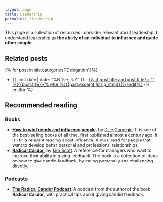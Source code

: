 ```yaml
---
layout: page
title: Leadership
permalink: /leadership
---
```


This page is a collection of resources I consider relevant about leadership. I understand leadership as **the ability of an individual to influence and guide other people**.

## Related posts

{% for post in site.categories['Delegation'] %}
- {{ post.date | date: "%B %e, %Y" }} - <a href="{{ site.baseurl }}{{ post.url }}">{% if post.title and post.title != "" %}{{post.title}}{% else %}{{post.excerpt |strip_html}}{%endif%}</a>
{% endfor %}

## Recommended reading

### Books

- **[How to win friends and influence people](https://amzn.to/3PsbnOP)**, by [Dale Carnegie](https://en.wikipedia.org/wiki/Dale_Carnegie). It is one of the best-selling books of all time, first published almost a century ago. It is still a relevant reading about influence. A must read for people that want to develop better personal and professional relationships.
- **[Radical Candor](https://amzn.to/3v7hfok)**, by [Kim Scott](https://kimmalonescott.com/). A reference for managers who want to improve their ability in giving feedback. The book is a collection of ideas on how to give candid feedback, by caring personally and challenging directly.

### Podcasts

- **[The Radical Candor Podcast](https://www.radicalcandor.com/candor-podcast/)**: A podcast from the author of the book **Radical Candor**, with practical tips about giving candid feedback.